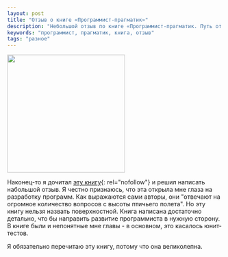 ```yaml
---
layout: post
title: "Отзыв о книге «Программист-прагматик»"
description: "Небольшой отзыв по книге «Программист-прагматик. Путь от подмастерья до мастера»"
keywords: "программист, прагматик, книга, отзыв" 
tags: "разное"
---
```



<img src="http://31808.selcdn.ru/it-prm/pics/tpp.jpg" class="img-center" width="275px" />

Наконец-то я дочитал [эту книгу][программист прагматик]{: rel="nofollow"} и решил написать набольшой отзыв. Я честно признаюсь, что эта открыла мне глаза на разработку программ. Как выражаются сами авторы, они "отвечают на огромное количество вопросов с высоты птичьего полета". Но эту книгу нельзя назвать поверхностной. Книга написана достаточно детально, что бы направить развитие программиста в нужную сторону. В книге были и непонятные мне главы - в основном, это касалось юнит-тестов.
   
Я обязательно перечитаю эту книгу, потому что она великолепна.

[программист прагматик]: http://pragprog.com/book/tpp/the-pragmatic-programmer
